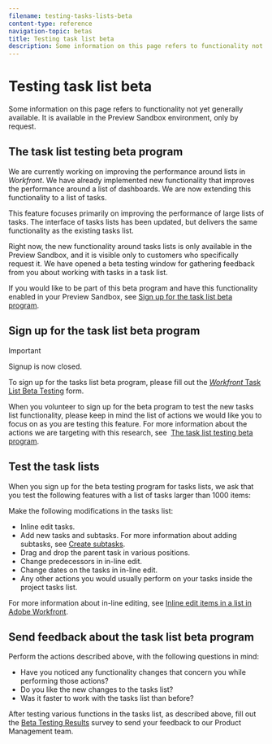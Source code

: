 ```yaml
---
filename: testing-tasks-lists-beta
content-type: reference
navigation-topic: betas
title: Testing task list beta
description: Some information on this page refers to functionality not yet generally available. It is available in the Preview Sandbox environment, only by request.
---
```


# Testing task list beta

Some information on this page refers to functionality not yet generally available. It is available in the Preview Sandbox environment, only by request.&nbsp;

## The task list testing beta program

We are currently working on improving the performance around lists in *Workfront*. We have already implemented new functionality that improves the performance around a list of dashboards. We are&nbsp;now extending this functionality to a list of tasks.&nbsp;

This feature focuses primarily on improving the performance of large lists of tasks. The interface of tasks lists has been updated, but delivers the same functionality as the existing tasks list.&nbsp;

Right now, the new functionality around tasks lists is only available in the Preview Sandbox, and it is visible only to customers who specifically request it. We have opened a beta testing window for gathering feedback from you about working with tasks in a task list.&nbsp;

If you would like to be part of this beta program and have this functionality enabled in your Preview Sandbox, see [Sign up for the task list beta program](#signing-up).

## Sign up for the task list beta program

>[!IMPORTANT]
>
>Signup is now closed.&nbsp;

To sign up for the tasks list beta program, please fill out the [*Workfront* Task List Beta Testing](https://docs.google.com/forms/d/e/1FAIpQLScPMRQBQDW5YNGFTx5UCYRoT2SPfTOu1s8KocSx_ZYbI6YQEQ/viewform?c=0&w=1) form.

When you volunteer to sign up for the beta program to test the new tasks list functionality, please keep in mind the list of actions we would like you to focus on as you are testing this feature. For more information about the actions we are targeting with this research, see&nbsp; [The task list testing beta program](#task-list-beta-program).

## Test the task lists

When you sign up for the&nbsp;beta testing program for tasks lists, we ask that you test the following features with a list of tasks larger than 1000 items:

Make the following modifications in the tasks list:

* Inline edit tasks.&nbsp;
* Add new tasks and subtasks. For more information about adding subtasks, see [Create subtasks](../../manage-work/tasks/create-tasks/create-subtasks.md).
* Drag and drop the parent task in various&nbsp;positions.
* Change predecessors in in-line edit.
* Change dates on the tasks in in-line edit.
* Any other actions you would usually perform on your tasks inside the project tasks list.

For more information about in-line editing, see [Inline edit items in a list in Adobe Workfront](../../workfront-basics/navigate-workfront/use-lists/inline-edit-objects.md).

## Send feedback about the task list beta program

Perform the actions described above, with the following questions in mind:

* Have you noticed any functionality changes that concern you while performing those actions?
* Do you like the new changes to the tasks list?
* Was it faster to work with the tasks list than before?

After testing various functions in the tasks list, as described&nbsp;above,&nbsp;fill out the [Beta Testing Results](https://docs.google.com/forms/d/e/1FAIpQLScmoMXos_o88dAdTEfb_pvCS43S8Zt2LY_fxMW2VJdAyszsLQ/viewform) survey to send your feedback to our Product Management team.&nbsp; 
